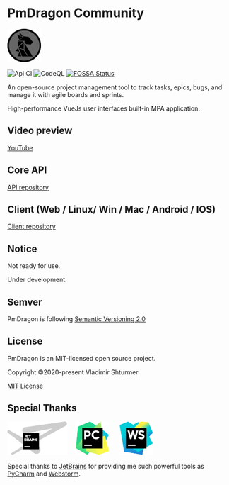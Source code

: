 # PmDragon Community
<img src="docs/images/by_points.png" height="75">

![Api CI](https://github.com/cybersturmer/pmdragon/workflows/Api%20CI/badge.svg?branch=master)
![CodeQL](https://github.com/cybersturmer/pmdragon/workflows/CodeQL/badge.svg?branch=master)
[![FOSSA Status](https://app.fossa.com/api/projects/git%2Bgithub.com%2Fcybersturmer%2Fpmdragon.svg?type=shield)](https://app.fossa.com/projects/git%2Bgithub.com%2Fcybersturmer%2Fpmdragon?ref=badge_shield)

An open-source project management tool to track tasks, epics, bugs, and manage it with agile boards and sprints.

High-performance VueJs user interfaces built-in MPA application.

## Video preview
[YouTube](https://www.youtube.com/watch?v=WMnpMHidtAk&list=PLS5PU3BKdEGuFIM_HychaVfK8wwyLmTR0)

## Core API
[API repository](https://github.com/cybersturmer/pmdragon-core-api)

## Client (Web / Linux/ Win / Mac / Android / IOS)
[Client repository](https://github.com/cybersturmer/pmdragon-client)

## Notice

Not ready for use.

Under development.

## Semver

PmDragon is following [Semantic Versioning 2.0](https://semver.org/)

## License

PmDragon is an MIT-licensed open source project.

Copyright ©2020-present Vladimir Shturmer

[MIT License](https://en.wikipedia.org/wiki/MIT_License)

## Special Thanks
<img src="docs/images/jetbrains-variant-4-grayscale.svg" height="75">&nbsp;&nbsp;&nbsp;&nbsp;&nbsp;<img src="docs/images/icon-pycharm.svg" height="75">&nbsp;&nbsp;&nbsp;&nbsp;&nbsp;&nbsp;<img src="docs/images/icon-webstorm.svg" height="75">

Special thanks to [JetBrains](https://www.jetbrains.com/?from=pmdragon) for providing me such powerful tools as [PyCharm](https://www.jetbrains.com/pycharm/?from=pmdragon) and [Webstorm](https://www.jetbrains.com/webstorm/?from=pmdragon).
